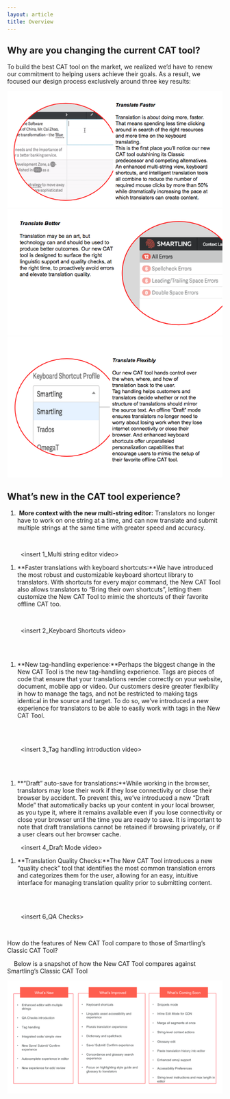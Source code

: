 ```yaml
---
layout: article
title: Overview
---
```



## Why are you changing the current CAT tool?

To build the best CAT tool on the market, we realized we’d have to renew our commitment to helping users achieve their goals. As a result, we focused our design process exclusively around three key results:

![](/uploads/versions/screen-shot-2017-03-06-at-10-14-03-am---x----631-340x---.png)![](/uploads/versions/screen-shot-2017-03-06-at-10-15-28-am---x----609-357x---.png)![](/uploads/versions/screen-shot-2017-03-06-at-10-16-58-am---x----628-409x---.png)

## What’s new in the CAT tool experience?

1. &nbsp;**More context with the new multi-string editor:** Translators no longer have to work on one string at a time, and can now translate and submit multiple strings at the same time with greater speed and accuracy.

&nbsp;&nbsp; &nbsp;

&nbsp;&nbsp; &nbsp; &nbsp; &nbsp;&lt;insert 1_Multi string editor video&gt;

1. **Faster translations with keyboard shortcuts:**We have introduced the most robust and customizable keyboard shortcut library to translators. With shortcuts for every major command, the New CAT Tool also allows translators to “Bring their own shortcuts”, letting them customize the New CAT Tool to mimic the shortcuts of their favorite offline CAT too.

&nbsp;&nbsp; &nbsp; &nbsp; &nbsp;

&nbsp;&nbsp; &nbsp; &nbsp; &nbsp;&lt;insert 2_Keyboard Shortcuts video&gt;

<br>&nbsp;

1. **New tag-handling experience:**Perhaps the biggest change in the New CAT Tool is the new tag-handling experience. Tags are pieces of code that ensure that your translations render correctly on your website, document, mobile app or video. Our customers desire greater flexibility in how to manage the tags, and not be restricted to making tags identical in the source and target. To do so, we’ve introduced a new experience for translators to be able to easily work with tags in the New CAT Tool.

<br>&nbsp;

&nbsp;&nbsp; &nbsp; &nbsp; &nbsp;&lt;insert 3_Tag handling introduction video&gt;

<br>&nbsp;

1. **“Draft” auto-save for translations:**While working in the browser, translators may lose their work if they lose connectivity or close their browser by accident. To prevent this, we’ve introduced a new “Draft Mode” that automatically backs up your content in your local browser, as you type it, where it remains available even if you lose connectivity or close your browser until the time you are ready to save. It is important to note that draft translations cannot be retained if browsing privately, or if a user clears out her browser cache.

&nbsp;&nbsp; &nbsp; &nbsp; &nbsp;&lt;insert 4_Draft Mode video&gt;

1. **Translation Quality Checks:**The New CAT Tool introduces a new “quality check” tool that identifies the most common translation errors and categorizes them for the user, allowing for an easy, intuitive interface for managing translation quality prior to submitting content.

<br>&nbsp;

&nbsp;&nbsp; &nbsp; &nbsp; &nbsp;&lt;insert 6_QA Checks&gt;

&nbsp;

How do the features of New CAT Tool compare to those of Smartling’s Classic CAT Tool?

&nbsp;&nbsp; &nbsp;Below is a snapshot of how the New CAT Tool compares against Smartling’s Classic CAT Tool

![](/uploads/versions/screen-shot-2017-03-06-at-10-28-19-am---x----663-346x---.png)